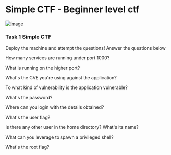 # Simple CTF - Beginner level ctf

[![image](https://github.com/GTekSD/SUASS/assets/55411358/b9f5a6a3-f1f5-46f6-8a67-902c0817472b)](https://tryhackme.com/room/easyctf)


### Task 1 Simple CTF
Deploy the machine and attempt the questions!
Answer the questions below

How many services are running under port 1000?

What is running on the higher port?

What's the CVE you're using against the application?

To what kind of vulnerability is the application vulnerable?

What's the password?

Where can you login with the details obtained?

What's the user flag?

Is there any other user in the home directory? What's its name?

What can you leverage to spawn a privileged shell?

What's the root flag?
